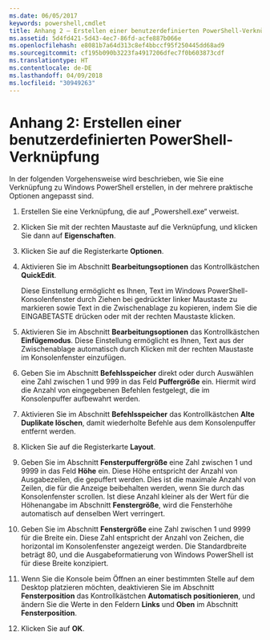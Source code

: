```yaml
---
ms.date: 06/05/2017
keywords: powershell,cmdlet
title: Anhang 2 – Erstellen einer benutzerdefinierten PowerShell-Verknüpfung
ms.assetid: 5d4fd421-5d43-4ec7-86fd-acfe887b066e
ms.openlocfilehash: e8081b7a64d313c8ef4bbccf95f250445dd68ad9
ms.sourcegitcommit: cf195b090b3223fa4917206dfec7f0b603873cdf
ms.translationtype: HT
ms.contentlocale: de-DE
ms.lasthandoff: 04/09/2018
ms.locfileid: "30949263"
---
```

# <a name="appendix-2---creating-a-custom-powershell-shortcut"></a>Anhang 2: Erstellen einer benutzerdefinierten PowerShell-Verknüpfung

In der folgenden Vorgehensweise wird beschrieben, wie Sie eine Verknüpfung zu Windows PowerShell erstellen, in der mehrere praktische Optionen angepasst sind.

1. Erstellen Sie eine Verknüpfung, die auf „Powershell.exe“ verweist.

2. Klicken Sie mit der rechten Maustaste auf die Verknüpfung, und klicken Sie dann auf **Eigenschaften**.

3. Klicken Sie auf die Registerkarte **Optionen**.

4. Aktivieren Sie im Abschnitt **Bearbeitungsoptionen** das Kontrollkästchen **QuickEdit**.

    Diese Einstellung ermöglicht es Ihnen, Text im Windows PowerShell-Konsolenfenster durch Ziehen bei gedrückter linker Maustaste zu markieren sowie Text in die Zwischenablage zu kopieren, indem Sie die EINGABETASTE drücken oder mit der rechten Maustaste klicken.

5. Aktivieren Sie im Abschnitt **Bearbeitungsoptionen** das Kontrollkästchen **Einfügemodus**. Diese Einstellung ermöglicht es Ihnen, Text aus der Zwischenablage automatisch durch Klicken mit der rechten Maustaste im Konsolenfenster einzufügen.

6. Geben Sie im Abschnitt **Befehlsspeicher** direkt oder durch Auswählen eine Zahl zwischen 1 und 999 in das Feld **Puffergröße** ein. Hiermit wird die Anzahl von eingegebenen Befehlen festgelegt, die im Konsolenpuffer aufbewahrt werden.

7. Aktivieren Sie im Abschnitt **Befehlsspeicher** das Kontrollkästchen **Alte Duplikate löschen**, damit wiederholte Befehle aus dem Konsolenpuffer entfernt werden.

8. Klicken Sie auf die Registerkarte **Layout**.

9. Geben Sie im Abschnitt **Fensterpuffergröße** eine Zahl zwischen 1 und 9999 in das Feld **Höhe** ein. Diese Höhe entspricht der Anzahl von Ausgabezeilen, die gepuffert werden. Dies ist die maximale Anzahl von Zeilen, die für die Anzeige beibehalten werden, wenn Sie durch das Konsolenfenster scrollen. Ist diese Anzahl kleiner als der Wert für die Höhenangabe im Abschnitt **Fenstergröße**, wird die Fensterhöhe automatisch auf denselben Wert verringert.

10. Geben Sie im Abschnitt **Fenstergröße** eine Zahl zwischen 1 und 9999 für die Breite ein. Diese Zahl entspricht der Anzahl von Zeichen, die horizontal im Konsolenfenster angezeigt werden. Die Standardbreite beträgt 80, und die Ausgabeformatierung von Windows PowerShell ist für diese Breite konzipiert.

11. Wenn Sie die Konsole beim Öffnen an einer bestimmten Stelle auf dem Desktop platzieren möchten, deaktivieren Sie im Abschnitt **Fensterposition** das Kontrollkästchen **Automatisch positionieren**, und ändern Sie die Werte in den Feldern **Links** und **Oben** im Abschnitt **Fensterposition**.

12. Klicken Sie auf **OK**.